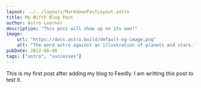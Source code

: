 ```yaml
---
layout: ../../layouts/MarkdownPostLayout.astro
title: My Фifth Blog Post
author: Astro Learner
description: "This post will show up on its own!"
image:
    url: "https://docs.astro.build/default-og-image.png"
    alt: "The word astro against an illustration of planets and stars."
pubDate: 2022-08-08
tags: ["astro", "successes"]
---
```

This is my first post after adding my blog to Feedly. I am writting this post to test it.